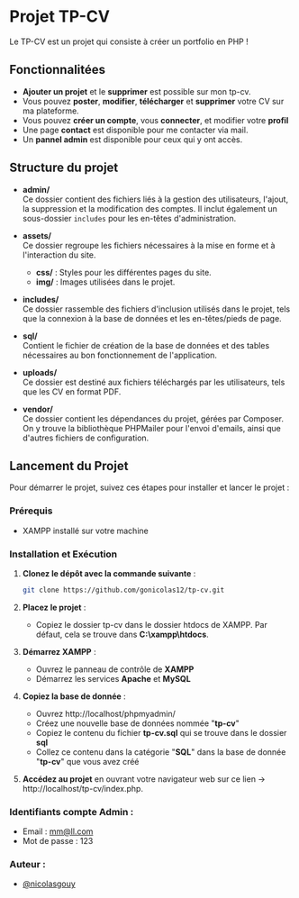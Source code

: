 # Projet TP-CV

Le TP-CV est un projet qui consiste à créer un portfolio en PHP !

## Fonctionnalitées

- **Ajouter un projet** et le **supprimer** est possible sur mon tp-cv.
- Vous pouvez **poster**, **modifier**, **télécharger** et **supprimer** votre CV sur ma plateforme.
- Vous pouvez **créer un compte**, vous **connecter**, et modifier votre **profil**
- Une page **contact** est disponible pour me contacter via mail.
- Un **pannel admin** est disponible pour ceux qui y ont accès.

## Structure du projet

- **admin/**  
  Ce dossier contient des fichiers liés à la gestion des utilisateurs, l'ajout, la suppression et la modification des comptes. Il inclut également un sous-dossier `includes` pour les en-têtes d'administration.

- **assets/**  
  Ce dossier regroupe les fichiers nécessaires à la mise en forme et à l'interaction du site.

  - **css/** : Styles pour les différentes pages du site.
  - **img/** : Images utilisées dans le projet.

- **includes/**  
  Ce dossier rassemble des fichiers d'inclusion utilisés dans le projet, tels que la connexion à la base de données et les en-têtes/pieds de page.

- **sql/**  
  Contient le fichier de création de la base de données et des tables nécessaires au bon fonctionnement de l'application.

- **uploads/**  
  Ce dossier est destiné aux fichiers téléchargés par les utilisateurs, tels que les CV en format PDF.

- **vendor/**  
  Ce dossier contient les dépendances du projet, gérées par Composer. On y trouve la bibliothèque PHPMailer pour l'envoi d'emails, ainsi que d'autres fichiers de configuration.

## Lancement du Projet

Pour démarrer le projet, suivez ces étapes pour installer et lancer le projet :

### Prérequis

- XAMPP installé sur votre machine

### Installation et Exécution

1. **Clonez le dépôt avec la commande suivante** :

   ```bash
   git clone https://github.com/gonicolas12/tp-cv.git
   ```

2. **Placez le projet** :

   - Copiez le dossier tp-cv dans le dossier htdocs de XAMPP. Par défaut, cela se trouve dans **C:\xampp\htdocs**.

3. **Démarrez XAMPP** :

   - Ouvrez le panneau de contrôle de **XAMPP**
   - Démarrez les services **Apache** et **MySQL**

4. **Copiez la base de donnée** :

   - Ouvrez http://localhost/phpmyadmin/
   - Créez une nouvelle base de données nommée "**tp-cv**"
   - Copiez le contenu du fichier **tp-cv.sql** qui se trouve dans le dossier **sql**
   - Collez ce contenu dans la catégorie "**SQL**" dans la base de donnée "**tp-cv**" que vous avez créé

5. **Accédez au projet** en ouvrant votre navigateur web sur ce lien -> http://localhost/tp-cv/index.php.


### Identifiants compte Admin :

   - Email : mm@ll.com
   - Mot de passe : 123

### Auteur :

   - [@nicolasgouy](https://www.github.com/gonicolas12)
